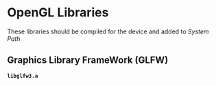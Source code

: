 # OpenGL Libraries

These libraries should be compiled for the device and added to *System Path*

## Graphics Library FrameWork (GLFW)

**`libglfw3.a`**
